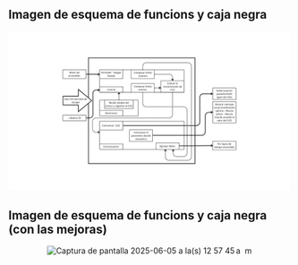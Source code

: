 <h2>Imagen de esquema de funcions y caja negra</h2>

<p align="center">
  <img src="../imagenes/Caja_negra/Control.png" alt="Caja Negra" width="1000"/>
</p>
<h2>Imagen de esquema de funcions y caja negra (con las mejoras)</h2>
<p align="center">
  <img width="994" alt="Captura de pantalla 2025-06-05 a la(s) 12 57 45 a  m" src="https://github.com/user-attachments/assets/636546f0-0d84-432c-b93f-53be4299aaa7" />
</p>



